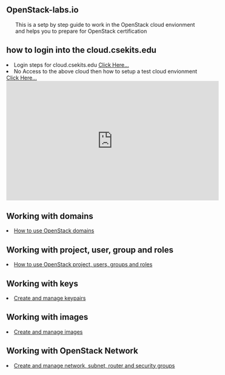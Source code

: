 OpenStack-labs.io
----------------------------
<ul>This is a setp by step guide to work in the OpenStack cloud envionment and helps you to prepare for OpenStack certification</ul>

how to login into the cloud.csekits.edu
------------------------------------------
<li>Login steps for cloud.csekits.edu <a href="https://github.com/blrk/OpenStack-labs.io/tree/master/cloud.csekits.edu">Click Here...</a></li>
<li>No Access to the above cloud then how to setup a test cloud envionment <a href="https://www.youtube.com/playlist?list=PL_L7Fmo4uJiPE4lpDCUx0M9i1ZHEQ8eb5">Click Here...</a></li>
<iframe width="560" height="315" src="https://www.youtube.com/embed/Rhdm8CSc9dA" frameborder="0" allow="accelerometer; autoplay; encrypted-media; gyroscope; picture-in-picture" allowfullscreen></iframe>

Working with domains
-------------------------
<li> <a href="https://github.com/blrk/OpenStack-labs.io/blob/master/domain.md">How to use OpenStack domains</a> </li>

Working with project, user, group and roles
-------------------------
<li> <a href="https://github.com/blrk/OpenStack-labs.io/blob/master/project-user-role.md">How to use OpenStack project, users, groups and roles</a> </li>

Working with keys
-------------------------
<li> <a href="https://github.com/blrk/OpenStack-labs.io/blob/master/keypairs.md">Create and manage keypairs</a> </li>

Working with images
-------------------------
<li> <a href="https://github.com/blrk/OpenStack-labs.io/tree/master/glance">Create and manage images</a> </li>

Working with OpenStack Network
-------------------------
<li> <a href="https://github.com/blrk/OpenStack-labs.io/tree/master/neutron">Create and manage network, subnet, router and security groups</a> </li>



